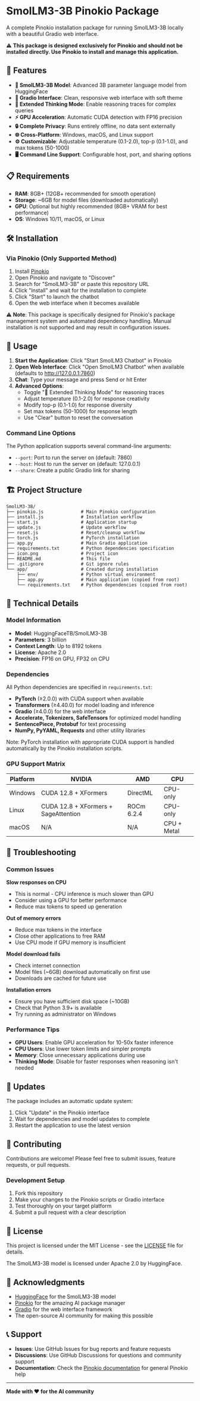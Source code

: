 # SmolLM3-3B Pinokio Package

A complete Pinokio installation package for running SmolLM3-3B locally with a beautiful Gradio web interface.

⚠️ **This package is designed exclusively for Pinokio and should not be installed directly. Use Pinokio to install and manage this application.**

## 🚀 Features

- **🤖 SmolLM3-3B Model**: Advanced 3B parameter language model from HuggingFace
- **💬 Gradio Interface**: Clean, responsive web interface with soft theme
- **🧠 Extended Thinking Mode**: Enable reasoning traces for complex queries
- **⚡ GPU Acceleration**: Automatic CUDA detection with FP16 precision
- **🔒 Complete Privacy**: Runs entirely offline, no data sent externally
- **🌐 Cross-Platform**: Windows, macOS, and Linux support
- **⚙️ Customizable**: Adjustable temperature (0.1-2.0), top-p (0.1-1.0), and max tokens (50-1000)
- **🖥️ Command Line Support**: Configurable host, port, and sharing options

## 📋 Requirements

- **RAM**: 8GB+ (12GB+ recommended for smooth operation)
- **Storage**: ~6GB for model files (downloaded automatically)
- **GPU**: Optional but highly recommended (8GB+ VRAM for best performance)
- **OS**: Windows 10/11, macOS, or Linux

## 🛠️ Installation

### Via Pinokio (Only Supported Method)

1. Install [Pinokio](https://pinokio.computer/)
2. Open Pinokio and navigate to "Discover"
3. Search for "SmolLM3-3B" or paste this repository URL
4. Click "Install" and wait for the installation to complete
5. Click "Start" to launch the chatbot
6. Open the web interface when it becomes available

⚠️ **Note**: This package is specifically designed for Pinokio's package management system and automated dependency handling. Manual installation is not supported and may result in configuration issues.

## 🎯 Usage

1. **Start the Application**: Click "Start SmolLM3 Chatbot" in Pinokio
2. **Open Web Interface**: Click "Open SmolLM3 Chatbot" when available (defaults to http://127.0.0.1:7860)
3. **Chat**: Type your message and press Send or hit Enter
4. **Advanced Options**:
   - Toggle "🧠 Extended Thinking Mode" for reasoning traces
   - Adjust temperature (0.1-2.0) for response creativity
   - Modify top-p (0.1-1.0) for response diversity
   - Set max tokens (50-1000) for response length
   - Use "Clear" button to reset the conversation

### Command Line Options

The Python application supports several command-line arguments:
- `--port`: Port to run the server on (default: 7860)
- `--host`: Host to run the server on (default: 127.0.0.1)
- `--share`: Create a public Gradio link for sharing

## 🏗️ Project Structure

```
SmolLM3-3B/
├── pinokio.js              # Main Pinokio configuration
├── install.js              # Installation workflow
├── start.js                # Application startup
├── update.js               # Update workflow
├── reset.js                # Reset/cleanup workflow
├── torch.js                # PyTorch installation
├── app.py                  # Main Gradio application
├── requirements.txt        # Python dependencies specification
├── icon.png                # Project icon
├── README.md               # This file
├── .gitignore              # Git ignore rules
└── app/                    # Created during installation
    ├── env/                # Python virtual environment
    ├── app.py              # Main application (copied from root)
    └── requirements.txt    # Python dependencies (copied from root)
```

## 🔧 Technical Details

### Model Information
- **Model**: HuggingFaceTB/SmolLM3-3B
- **Parameters**: 3 billion
- **Context Length**: Up to 8192 tokens
- **License**: Apache 2.0
- **Precision**: FP16 on GPU, FP32 on CPU

### Dependencies
All Python dependencies are specified in `requirements.txt`:
- **PyTorch** (≥2.0.0) with CUDA support when available
- **Transformers** (≥4.40.0) for model loading and inference
- **Gradio** (≥4.0.0) for the web interface
- **Accelerate, Tokenizers, SafeTensors** for optimized model handling
- **SentencePiece, Protobuf** for text processing
- **NumPy, PyYAML, Requests** and other utility libraries

Note: PyTorch installation with appropriate CUDA support is handled automatically by the Pinokio installation scripts.

### GPU Support Matrix

| Platform | NVIDIA | AMD | CPU |
|----------|--------|-----|-----|
| Windows | CUDA 12.8 + XFormers | DirectML | CPU-only |
| Linux | CUDA 12.8 + XFormers + SageAttention | ROCm 6.2.4 | CPU-only |
| macOS | N/A | N/A | CPU + Metal |

## 🚨 Troubleshooting

### Common Issues

**Slow responses on CPU**
- This is normal - CPU inference is much slower than GPU
- Consider using a GPU for better performance
- Reduce max tokens to speed up generation

**Out of memory errors**
- Reduce max tokens in the interface
- Close other applications to free RAM
- Use CPU mode if GPU memory is insufficient

**Model download fails**
- Check internet connection
- Model files (~6GB) download automatically on first use
- Downloads are cached for future use

**Installation errors**
- Ensure you have sufficient disk space (~10GB)
- Check that Python 3.9+ is available
- Try running as administrator on Windows

### Performance Tips

- **GPU Users**: Enable GPU acceleration for 10-50x faster inference
- **CPU Users**: Use lower token limits and simpler prompts
- **Memory**: Close unnecessary applications during use
- **Thinking Mode**: Disable for faster responses when reasoning isn't needed

## 🔄 Updates

The package includes an automatic update system:

1. Click "Update" in the Pinokio interface
2. Wait for dependencies and model updates to complete
3. Restart the application to use the latest version

## 🤝 Contributing

Contributions are welcome! Please feel free to submit issues, feature requests, or pull requests.

### Development Setup

1. Fork this repository
2. Make your changes to the Pinokio scripts or Gradio interface
3. Test thoroughly on your target platform
4. Submit a pull request with a clear description

## 📄 License

This project is licensed under the MIT License - see the [LICENSE](LICENSE) file for details.

The SmolLM3-3B model is licensed under Apache 2.0 by HuggingFace.

## 🙏 Acknowledgments

- [HuggingFace](https://huggingface.co/) for the SmolLM3-3B model
- [Pinokio](https://pinokio.computer/) for the amazing AI package manager
- [Gradio](https://gradio.app/) for the web interface framework
- The open-source AI community for making this possible

## 📞 Support

- **Issues**: Use GitHub Issues for bug reports and feature requests
- **Discussions**: Use GitHub Discussions for questions and community support
- **Documentation**: Check the [Pinokio documentation](https://docs.pinokio.computer/) for general Pinokio help

---

**Made with ❤️ for the AI community**
